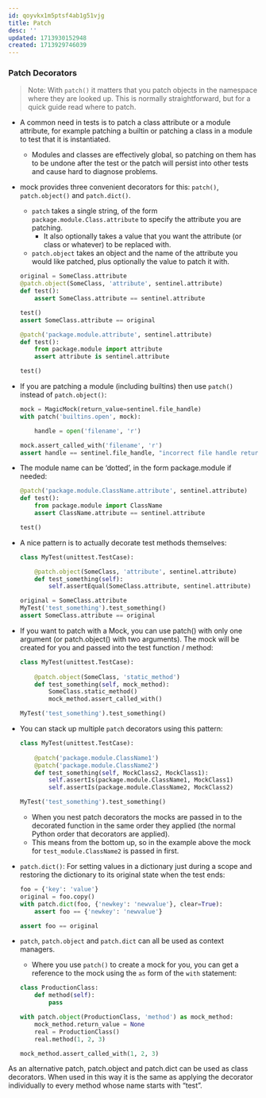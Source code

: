 ```yaml
---
id: qoyvkx1m5ptsf4ab1g51vjg
title: Patch
desc: ''
updated: 1713930152948
created: 1713929746039
---
```


### Patch Decorators
> Note:   With `patch()` it matters that you patch objects in the namespace where they are looked up. This is normally straightforward, but for a quick guide read where to patch.

- A common need in tests is to patch a class attribute or a module attribute, for example patching a builtin or patching a class in a module to test that it is instantiated. 
  - Modules and classes are effectively global, so patching on them has to be undone after the test or the patch will persist into other tests and cause hard to diagnose problems.

- mock provides three convenient decorators for this: `patch()`, `patch.object()` and `patch.dict()`. 
    - `patch` takes a single string, of the form `package.module.Class.attribute` to specify the attribute you are patching. 
        - It also optionally takes a value that you want the attribute (or class or whatever) to be replaced with. 
    - `patch.object` takes an object and the name of the attribute you would like patched, plus optionally the value to patch it with.

    ``` py
    original = SomeClass.attribute
    @patch.object(SomeClass, 'attribute', sentinel.attribute)
    def test():
        assert SomeClass.attribute == sentinel.attribute

    test()
    assert SomeClass.attribute == original

    @patch('package.module.attribute', sentinel.attribute)
    def test():
        from package.module import attribute
        assert attribute is sentinel.attribute

    test()
    ```
- If you are patching a module (including builtins) then use `patch()` instead of `patch.object()`:
    ``` py
    mock = MagicMock(return_value=sentinel.file_handle)
    with patch('builtins.open', mock):

        handle = open('filename', 'r')

    mock.assert_called_with('filename', 'r')
    assert handle == sentinel.file_handle, "incorrect file handle returned"
    ```
- The module name can be ‘dotted’, in the form package.module if needed:
    ``` py
    @patch('package.module.ClassName.attribute', sentinel.attribute)
    def test():
        from package.module import ClassName
        assert ClassName.attribute == sentinel.attribute

    test()
    ```
    
- A nice pattern is to actually decorate test methods themselves:
    ``` py
    class MyTest(unittest.TestCase):

        @patch.object(SomeClass, 'attribute', sentinel.attribute)
        def test_something(self):
            self.assertEqual(SomeClass.attribute, sentinel.attribute)

    original = SomeClass.attribute
    MyTest('test_something').test_something()
    assert SomeClass.attribute == original
    ```
- If you want to patch with a Mock, you can use patch() with only one argument (or patch.object() with two arguments). The mock will be created for you and passed into the test function / method:
    ``` py
    class MyTest(unittest.TestCase):
        
        @patch.object(SomeClass, 'static_method')
        def test_something(self, mock_method):
            SomeClass.static_method()
            mock_method.assert_called_with()

    MyTest('test_something').test_something()
    ```
- You can stack up multiple `patch` decorators using this pattern:
    ``` py
    class MyTest(unittest.TestCase):
        
        @patch('package.module.ClassName1')
        @patch('package.module.ClassName2')
        def test_something(self, MockClass2, MockClass1):
            self.assertIs(package.module.ClassName1, MockClass1)
            self.assertIs(package.module.ClassName2, MockClass2)

    MyTest('test_something').test_something()
    ```
    - When you nest patch decorators the mocks are passed in to the decorated function in the same order they applied (the normal Python order that decorators are applied). 
    - This means from the bottom up, so in the example above the mock for `test_module.ClassName2` is passed in first.

- `patch.dict()`: For setting values in a dictionary just during a scope and restoring the dictionary to its original state when the test ends:
    ``` py
    foo = {'key': 'value'}
    original = foo.copy()
    with patch.dict(foo, {'newkey': 'newvalue'}, clear=True):
        assert foo == {'newkey': 'newvalue'}

    assert foo == original
    ```

- `patch`, `patch.object` and `patch.dict` can all be used as context managers.
    - Where you use `patch()` to create a mock for you, you can get a reference to the mock using the `as` form of the `with` statement:
    ``` py
    class ProductionClass:
        def method(self):
            pass

    with patch.object(ProductionClass, 'method') as mock_method:
        mock_method.return_value = None
        real = ProductionClass()
        real.method(1, 2, 3)

    mock_method.assert_called_with(1, 2, 3)
    ```
As an alternative patch, patch.object and patch.dict can be used as class decorators. When used in this way it is the same as applying the decorator individually to every method whose name starts with “test”.
